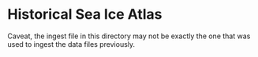 # Historical Sea Ice Atlas 

Caveat, the ingest file in this directory may not be exactly the one that was used to ingest the data files previously.